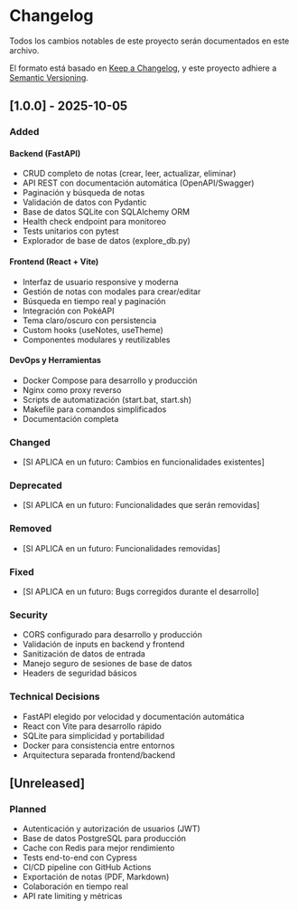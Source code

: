 # Changelog

Todos los cambios notables de este proyecto serán documentados en este archivo.

El formato está basado en [Keep a Changelog](https://keepachangelog.com/es-ES/1.0.0/),
y este proyecto adhiere a [Semantic Versioning](https://semver.org/spec/v2.0.0.html).

## [1.0.0] - 2025-10-05

### Added

#### Backend (FastAPI)
- CRUD completo de notas (crear, leer, actualizar, eliminar)
- API REST con documentación automática (OpenAPI/Swagger)
- Paginación y búsqueda de notas
- Validación de datos con Pydantic
- Base de datos SQLite con SQLAlchemy ORM
- Health check endpoint para monitoreo
- Tests unitarios con pytest
- Explorador de base de datos (explore_db.py)

#### Frontend (React + Vite)
- Interfaz de usuario responsive y moderna
- Gestión de notas con modales para crear/editar
- Búsqueda en tiempo real y paginación
- Integración con PokéAPI
- Tema claro/oscuro con persistencia
- Custom hooks (useNotes, useTheme)
- Componentes modulares y reutilizables

#### DevOps y Herramientas
- Docker Compose para desarrollo y producción
- Nginx como proxy reverso
- Scripts de automatización (start.bat, start.sh)
- Makefile para comandos simplificados
- Documentación completa

### Changed
- [SI APLICA en un futuro: Cambios en funcionalidades existentes]

### Deprecated
- [SI APLICA en un futuro: Funcionalidades que serán removidas]

### Removed
- [SI APLICA en un futuro: Funcionalidades removidas]

### Fixed
- [SI APLICA en un futuro: Bugs corregidos durante el desarrollo]

### Security
- CORS configurado para desarrollo y producción
- Validación de inputs en backend y frontend
- Sanitización de datos de entrada
- Manejo seguro de sesiones de base de datos
- Headers de seguridad básicos

### Technical Decisions
- FastAPI elegido por velocidad y documentación automática
- React con Vite para desarrollo rápido
- SQLite para simplicidad y portabilidad
- Docker para consistencia entre entornos
- Arquitectura separada frontend/backend

## [Unreleased]

### Planned
- Autenticación y autorización de usuarios (JWT)
- Base de datos PostgreSQL para producción
- Cache con Redis para mejor rendimiento
- Tests end-to-end con Cypress
- CI/CD pipeline con GitHub Actions
- Exportación de notas (PDF, Markdown)
- Colaboración en tiempo real
- API rate limiting y métricas